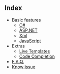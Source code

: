 ## Index

*   Basic features
    *   [C#](Code/readme.md)
    *   [ASP.NET](ASP-NET/readme.md)
    *   [Xml](Xml/readme.md)
    *   [JavaScript](JavaScript/readme.md)
*   Extras
    *   [Live Templates](LiveTemplates/Extras/readme.md)
    *   [Code Completion](CodeCompletion/Extras/readme.md)
* [F.A.Q.](faq.md)
* [Know issue](know_issues.md)
